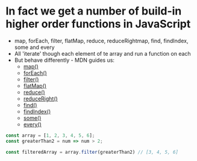 # In fact we get a number of build-in higher order functions in JavaScript

- map, forEach, filter, flatMap, reduce, reduceRightmap, find, findIndex, some and every
- All 'iterate' though each element of te array and run a function on each
- But behave differently  - MDN guides us: 
  - [map()](https://developer.mozilla.org/en-US/docs/Web/JavaScript/Reference/Global_Objects/Array/map)
  - [forEach()](https://developer.mozilla.org/en-US/docs/Web/JavaScript/Reference/Global_Objects/Array/forEach)
  - [filter()](https://developer.mozilla.org/en-US/docs/Web/JavaScript/Reference/Global_Objects/Array/filter)
  - [flatMap()](https://developer.mozilla.org/en-US/docs/Web/JavaScript/Reference/Global_Objects/Array/flatMap)
  - [reduce()](https://developer.mozilla.org/en-US/docs/Web/JavaScript/Reference/Global_Objects/Array/reduce)
  - [reduceRight()](https://developer.mozilla.org/en-US/docs/Web/JavaScript/Reference/Global_Objects/Array/reduceRight)
  - [find()](https://developer.mozilla.org/en-US/docs/Web/JavaScript/Reference/Global_Objects/Array/find)
  - [findIndex()](https://developer.mozilla.org/en-US/docs/Web/JavaScript/Reference/Global_Objects/Array/findIndex)
  - [some()](https://developer.mozilla.org/en-US/docs/Web/JavaScript/Reference/Global_Objects/Array/some)
  - [every()](https://developer.mozilla.org/en-US/docs/Web/JavaScript/Reference/Global_Objects/Array/every)
 
```js
const array = [1, 2, 3, 4, 5, 6];
const greaterThan2 = num => num > 2;

const filteredArray = array.filter(greaterThan2) // [3, 4, 5, 6]
```
